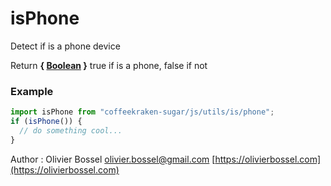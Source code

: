# isPhone

Detect if is a phone device

Return **{ [Boolean](https://developer.mozilla.org/fr/docs/Web/JavaScript/Reference/Objets_globaux/Boolean) }** true if is a phone, false if not

### Example

```js
import isPhone from "coffeekraken-sugar/js/utils/is/phone";
if (isPhone()) {
  // do something cool...
}
```

Author : Olivier Bossel [olivier.bossel@gmail.com](mailto:olivier.bossel@gmail.com) [https://olivierbossel.com](https://olivierbossel.com)
